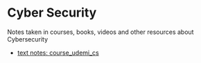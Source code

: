 # Cyber ​​Security

Notes taken in courses, books, videos and other resources about Cybersecurity

- [text notes: course_udemi_cs](course_cs_araujo/)
